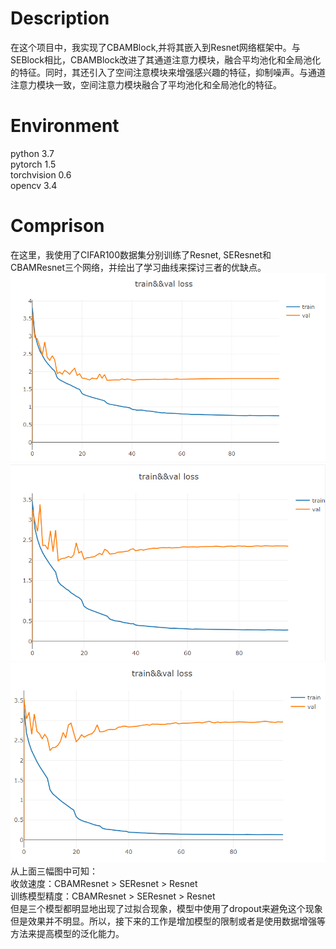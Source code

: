 # Description
在这个项目中，我实现了CBAMBlock,并将其嵌入到Resnet网络框架中。与SEBlock相比，CBAMBlock改进了其通道注意力模块，融合平均池化和全局池化的特征。同时，其还引入了空间注意模块来增强感兴趣的特征，抑制噪声。与通道注意力模块一致，空间注意力模块融合了平均池化和全局池化的特征。
# Environment
python 3.7  
pytorch 1.5  
torchvision 0.6  
opencv 3.4
# Comprison
在这里，我使用了CIFAR100数据集分别训练了Resnet, SEResnet和CBAMResnet三个网络，并绘出了学习曲线来探讨三者的优缺点。  
![image](imgs/Resnet.PNG)  
![image](imgs/SENet.PNG)  
![image](imgs/CBAM.PNG)  
从上面三幅图中可知：  
收敛速度：CBAMResnet > SEResnet > Resnet  
训练模型精度：CBAMResnet > SEResnet > Resnet  
但是三个模型都明显地出现了过拟合现象，模型中使用了dropout来避免这个现象但是效果并不明显。所以，接下来的工作是增加模型的限制或者是使用数据增强等方法来提高模型的泛化能力。

